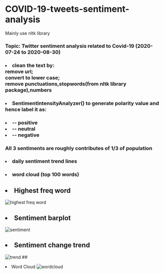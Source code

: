 # COVID-19-tweets-sentiment-analysis
Mainly use nltk library
### Topic: Twitter sentiment analysis related to Covid-19 (2020-07-24 to 2020-08-30)
### <li>clean the text by:<br> remove url;<br>convert to lower case;<br>remove punctuations,stopwords(from nltk library package),numbers
### <li>SentimentIntensityAnalyzer() to generate polarity value and hence label it as:
### <li>-- positive<br><li>-- neutral<br><li>-- negative 
### All 3 sentiments are roughly contributes of 1/3 of population
### <li> daily sentiment trend lines 
### <li> word cloud (top 100 words)


## <li>Highest freq word
![highest freq word](https://github.com/eduhkdcx/COVID-19-tweets-sentiment-analysis/blob/main/high_freq_word.png)
## <li>Sentiment barplot
![sentiment](https://github.com/eduhkdcx/COVID-19-tweets-sentiment-analysis/blob/main/sentiment.png)
## <li>Sentiment change trend
![trend](https://github.com/eduhkdcx/COVID-19-tweets-sentiment-analysis/blob/main/trend_line.png)
##<li>Word Cloud
![wordcloud](https://github.com/eduhkdcx/COVID-19-tweets-sentiment-analysis/blob/main/wordcloud.png)
